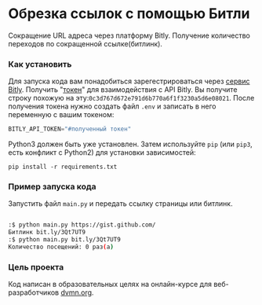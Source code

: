 # Обрезка ссылок с помощью Битли

Сокращение URL адреса через платформу Bitly. Получение количество переходов по сокращенной ссылке(битлинк).

### Как установить

Для запуска кода вам понадобиться зарегестрироваться через [сервис Bitly](https://app.bitly.com/Bn9ljfUmDsx/dashboard/). Получить "[токен](https://app.bitly.com/settings/integrations/)" для взаимодействия с API Bitly. Вы получите строку похожую на эту:`0c3d767d672e791d6b770a6f1f3230a5d6e08021`. После получения токена нужно создать файл `.env` и записать в него переменную с вашим токеном:
```python
BITLY_API_TOKEN="#полученный токен"
```

Python3 должен быть уже установлен. 
Затем используйте `pip` (или `pip3`, есть конфликт с Python2) для установки зависимостей:
```
pip install -r requirements.txt
```
### Пример запуска кода

Запустить файл `main.py` и передать ссылку страницы или битлинк.

```sh

:$ python main.py https://gist.github.com/
Битлинк bit.ly/3Qt7UT9
:$ python main.py bit.ly/3Qt7UT9
Количество посещений: 0 раз(а)

```

### Цель проекта

Код написан в образовательных целях на онлайн-курсе для веб-разработчиков [dvmn.org](https://dvmn.org/).